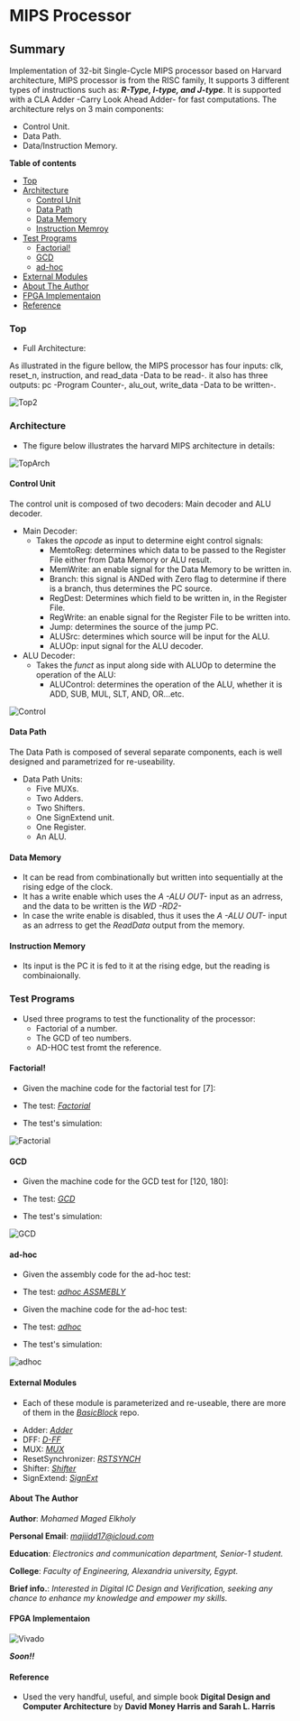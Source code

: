 # MIPS Processor

## Summary

Implementation of 32-bit Single-Cycle MIPS processor based on Harvard architecture, MIPS processor is from the RISC family, It supports 3 different types of instructions such as: ***R-Type, I-type, and J-type***.
It is supported with a CLA Adder -Carry Look Ahead Adder- for fast computations.
The architecture relys on 3 main components: 
-   Control Unit.
-   Data Path.
-   Data/Instruction Memory.


**Table of contents**

- [Top](#top)
- [Architecture](#Architecture)
    - [Control Unit](#Control-Unit)
    - [Data Path](#Data-Path)
    - [Data Memory](#Data-Memory)
    - [Instruction Memroy](#Instruction-Memroy)
- [Test Programs](#Test-Programs)
    - [Factorial!](#Factorial!)
    - [GCD](#GCD)
    - [ad-hoc](#ad-hoc)
- [External Modules](#External-Modules)
- [About The Author](#about-the-author)
- [FPGA Implementaion](#fpga-implementation)
- [Reference](#Reference)


### Top

*   Full Architecture:

As illustrated in the figure bellow, the MIPS processor has four inputs: clk, reset_n, instruction, and read_data -Data to be read-.
it also has three outputs: pc -Program Counter-, alu_out, write_data -Data to be written-.

![Top2](Images/Top2.png)


### Architecture

*   The figure below illustrates the harvard MIPS architecture in details:

![TopArch](Images/TopArch.png)

#### Control Unit

The control unit is composed of two decoders: Main decoder and ALU decoder.
-   Main Decoder:
    -   Takes the *opcode* as input to determine eight control signals:
        *   MemtoReg: determines which data to be passed to the Register File either from Data Memory or ALU result.
        *   MemWrite: an enable signal for the Data Memory to be written in.
        *   Branch: this signal is ANDed with Zero flag to determine if there is a branch, thus determines the PC source.
        *   RegDest: Determines which field to be written in, in the Register File.
        *   RegWrite: an enable signal for the Register File to be written into.
        *   Jump: determines the source of the jump PC.
        *   ALUSrc: determines which source will be input for the ALU.
        *   ALUOp: input signal for the ALU decoder.
-   ALU Decoder:
    -   Takes the *funct* as input along side with ALUOp to determine the operation of the ALU:
        *   ALUControl: determines the operation of the ALU, whether it is ADD, SUB, MUL, SLT, AND, OR...etc.

![Control](Images/Control.png)

#### Data Path

The Data Path is composed of several separate components, each is well designed and parametrized for re-useability.
-   Data Path Units:
    *   Five MUXs.
    *   Two Adders.
    *   Two Shifters.
    *   One SignExtend unit.
    *   One Register.
    *   An ALU.

#### Data Memory

-   It can be read from combinationally but written into sequentially at the rising edge of the clock.
-   It has a write enable which uses the *A -ALU OUT-* input as an adrress, and the data to be written is the *WD -RD2-*
-   In case the write enable is disabled, thus it uses the *A -ALU OUT-* input as an adrress to get the *ReadData* output from the memory. 

#### Instruction Memory

-   Its input is the PC it is fed to it at the rising edge, but the reading is combinaionally.

### Test Programs

-   Used three programs to test the functionality of the processor:
    *   Factorial of a number.
    *   The GCD of teo numbers.
    *   AD-HOC test fromt the reference.

#### Factorial!

*   Given the machine code for the factorial test for [7]:

-   The test: *[Factorial](https://github.com/MuhammadMajiid/MIPS-Processor/blob/main/Code/prog3.txt)*

*   The test's simulation:

![Factorial](Images/FactorialProg.png)

#### GCD

*   Given the machine code for the GCD test for [120, 180]:

-   The test: *[GCD](https://github.com/MuhammadMajiid/MIPS-Processor/blob/main/Code/prog2.txt)*

*   The test's simulation:

![GCD](Images/GCDProg.png)

#### ad-hoc

*   Given the assembly code for the ad-hoc test:

-   The test: *[adhoc ASSMEBLY](https://github.com/MuhammadMajiid/MIPS-Processor/blob/main/Code/program_1.asm)*

*   Given the machine code for the ad-hoc test:

-   The test: *[adhoc](https://github.com/MuhammadMajiid/MIPS-Processor/blob/main/Code/prog2.txt)*

*   The test's simulation:

![adhoc](Images/adhoc.png)


#### External Modules

-   Each of these module is parameterized and re-useable, there are more of them in the *[BasicBlock](https://github.com/MuhammadMajiid/BasicBlocks)* repo.

*   Adder: *[Adder](https://github.com/MuhammadMajiid/MIPS-Processor/blob/main/Code/Adder.sv)*
*   DFF: *[D-FF](https://github.com/MuhammadMajiid/MIPS-Processor/blob/main/Code/DFF.sv)*
*   MUX: *[MUX](https://github.com/MuhammadMajiid/MIPS-Processor/blob/main/Code/MUX.sv)*
*   ResetSynchronizer: *[RSTSYNCH](https://github.com/MuhammadMajiid/MIPS-Processor/blob/main/Code/ResetSynchronizer.sv)*
*   Shifter: *[Shifter](https://github.com/MuhammadMajiid/MIPS-Processor/blob/main/Code/Shifter.sv)*
*   SignExtend: *[SignExt](https://github.com/MuhammadMajiid/MIPS-Processor/blob/main/Code/SignExtn.sv)*

#### About The Author

**Author**: *Mohamed Maged Elkholy*

**Personal Email**: *majiidd17@icloud.com*

**Education**: *Electronics and communication department, Senior-1 student.*

**College**: *Faculty of Engineering, Alexandria university, Egypt.*

**Brief info.**: *Interested in Digital IC Design and Verification, seeking any chance to enhance my knowledge and empower my skills.*

#### FPGA Implementaion

![Vivado](Images/VivadoIP.png)

***Soon!!***

#### Reference

-   Used the very handful, useful, and simple book **Digital Design and Computer Architecture** by **David Money Harris and Sarah L. Harris**
